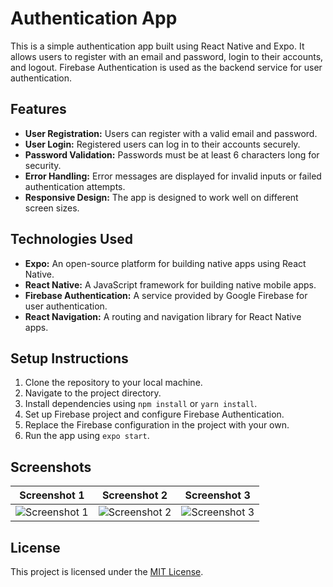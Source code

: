 
# Authentication App

This is a simple authentication app built using React Native and Expo. It allows users to register with an email and password, login to their accounts, and logout. Firebase Authentication is used as the backend service for user authentication.

## Features

- **User Registration:** Users can register with a valid email and password.
- **User Login:** Registered users can log in to their accounts securely.
- **Password Validation:** Passwords must be at least 6 characters long for security.
- **Error Handling:** Error messages are displayed for invalid inputs or failed authentication attempts.
- **Responsive Design:** The app is designed to work well on different screen sizes.

## Technologies Used

- **Expo:** An open-source platform for building native apps using React Native.
- **React Native:** A JavaScript framework for building native mobile apps.
- **Firebase Authentication:** A service provided by Google Firebase for user authentication.
- **React Navigation:** A routing and navigation library for React Native apps.

## Setup Instructions

1. Clone the repository to your local machine.
2. Navigate to the project directory.
3. Install dependencies using `npm install` or `yarn install`.
4. Set up Firebase project and configure Firebase Authentication.
5. Replace the Firebase configuration in the project with your own.
6. Run the app using `expo start`.

## Screenshots

| Screenshot 1 | Screenshot 2 | Screenshot 3 |
| ------------ | ------------ | ------------ |
| ![Screenshot 1](https://github.com/fahad0samara/React-native-firebase-auth/assets/90055525/7e86a046-3f2c-482a-842c-568da7372038) | ![Screenshot 2](https://github.com/fahad0samara/React-native-firebase-auth/assets/90055525/c17351a8-2527-4bed-a1d0-1600461f503e) | ![Screenshot 3](https://github.com/fahad0samara/React-native-firebase-auth/assets/90055525/54370f06-5790-4476-aca9-27004de333c2) |


## License

This project is licensed under the [MIT License](LICENSE).


